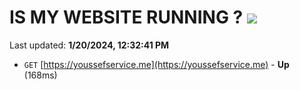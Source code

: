 # IS MY WEBSITE RUNNING ? [![](https://img.shields.io/static/v1?label=Sponsor&message=%E2%9D%A4&logo=GitHub&color=%23fe8e86)](https://github.com/sponsors/<username>)

Last updated: **1/20/2024, 12:32:41 PM**

- `GET` [https://youssefservice.me](https://youssefservice.me) - **Up** (168ms)
